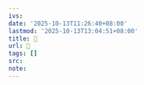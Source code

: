 ```yaml
---
ivs:
date: '2025-10-13T11:26:40+08:00'
lastmod: '2025-10-13T13:04:51+08:00'
title: 󰒟
url: 󰒟
tags: []
src:
note:
---
```

